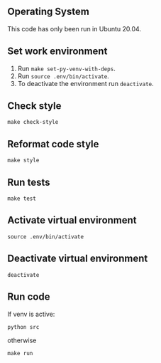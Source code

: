 ## Operating System

This code has only been run in Ubuntu 20.04.


## Set work environment

1. Run `make set-py-venv-with-deps`.
2. Run `source .env/bin/activate`.
3. To deactivate the environment run `deactivate`.

## Check style

```
make check-style
```

## Reformat code style

```
make style
```

## Run tests

```
make test
```

## Activate virtual environment

```
source .env/bin/activate
```

## Deactivate virtual environment

```
deactivate
```

## Run code

If venv is active:

```
python src
```

otherwise

```
make run
```
